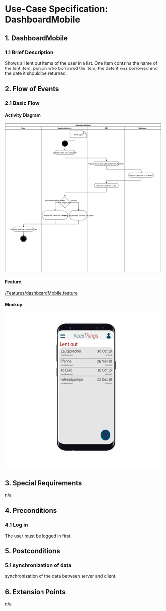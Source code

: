 # Use-Case Specification: DashboardMobile


## 1. DashboardMobile

### 1.1 Brief Description
Shows all lent out items of the user in a list. One item contains the name of the lent item, person who borrowed the item, the date it was borrowed and the date it should be returned. 



## 2. Flow of Events

### 2.1 Basic Flow

#### Activity Diagram
![Alt-Text](DashboardAndroidDiagram.svg)
#### Feature
[/Features/dashboardMobile.feature](https://github.com/KeepThings/KeepThingsWeb/blob/master/recources/Features/dashboardMobile.feature)
#### Mockup
![Alt-Text](AndroidMobileVersionWithSmartphone-01.svg)

## 3. Special Requirements

n/a


## 4. Preconditions

### 4.1 Log in
 The user must be logged in first.

 
## 5. Postconditions

### 5.1 synchronization of data
synchronization of the data between server and client.


## 6. Extension Points
n/a 

